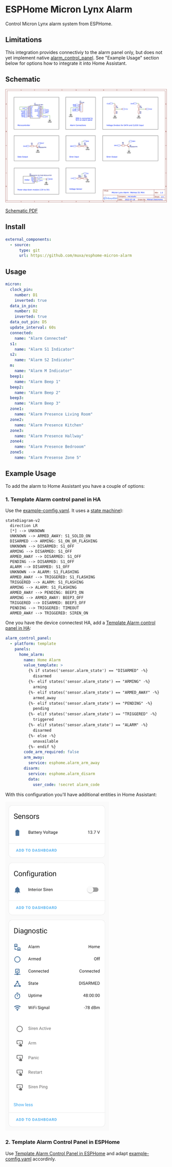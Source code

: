 # ESPHome Micron Lynx Alarm

Control Micron Lynx alarm system from ESPHome. 

## Limitations

This integration provides connectiviy to the alarm panel only, but does not yet implement native [alarm_control_panel](https://esphome.io/components/alarm_control_panel/index.html). See "Example Usage" section below for options how to integrate it into Home Assistant.


## Schematic

![Schematic](Schematic.png)

[Schematic PDF](Schematic.pdf)


## Install

```yaml
external_components:
  - source:
      type: git
      url: https://github.com/muxa/esphome-micron-alarm

```

## Usage

```yaml
micron:
  clock_pin:
    number: D1
    inverted: true
  data_in_pin: 
    number: D2
    inverted: true
  data_out_pin: D5
  update_interval: 60s
  connected:
    name: "Alarm Connected"
  s1:
    name: "Alarm S1 Indicator"
  s2:
    name: "Alarm S2 Indicator"
  m:
    name: "Alarm M Indicator"
  beep1:
    name: "Alarm Beep 1"
  beep2:
    name: "Alarm Beep 2"
  beep3:
    name: "Alarm Beep 3"
  zone1:
    name: "Alarm Presence Living Room"
  zone2:
    name: "Alarm Presence Kitchen"
  zone3:
    name: "Alarm Presence Hallway"
  zone4:
    name: "Alarm Presence Bedrooom"
  zone5:
    name: "Alarm Presense Zone 5"
```

## Example Usage

To add the alarm to Home Assistant you have a couple of options:

### 1. Template Alarm control panel in HA

Use the [example-comfig.yaml](example-config.yaml). It uses a [state machine](https://github.com/muxa/esphome-state-machine)):

```mermaid
stateDiagram-v2
  direction LR
  [*] --> UNKNOWN
  UNKNOWN --> ARMED_AWAY: S1_SOLID_ON
  DISARMED --> ARMING: S1_ON_OR_FLASHING
  UNKNOWN --> DISARMED: S1_OFF
  ARMING --> DISARMED: S1_OFF
  ARMED_AWAY --> DISARMED: S1_OFF
  PENDING --> DISARMED: S1_OFF
  ALARM --> DISARMED: S1_OFF
  UNKNOWN --> ALARM: S1_FLASHING
  ARMED_AWAY --> TRIGGERED: S1_FLASHING
  TRIGGERED --> ALARM: S1_FLASHING
  ARMING --> ALARM: S1_FLASHING
  ARMED_AWAY --> PENDING: BEEP3_ON
  ARMING --> ARMED_AWAY: BEEP3_OFF
  TRIGGERED --> DISARMED: BEEP3_OFF
  PENDING --> TRIGGERED: TIMEOUT
  ARMED_AWAY --> TRIGGERED: SIREN_ON
```

One you have the device connectest HA, add a [Template Alarm control panel in HA](https://www.home-assistant.io/integrations/alarm_control_panel.template/):

```yaml
alarm_control_panel:
  - platform: template
    panels:
      home_alarm:
        name: Home Alarm
        value_template: >
          {% if states('sensor.alarm_state') == "DISARMED" -%}
            disarmed
          {%- elif states('sensor.alarm_state') == "ARMING" -%}
            arming
          {%- elif states('sensor.alarm_state') == "ARMED_AWAY" -%}
            armed_away
          {%- elif states('sensor.alarm_state') == "PENDING" -%}
            pending
          {%- elif states('sensor.alarm_state') == "TRIGGERED" -%}
            triggered
          {%- elif states('sensor.alarm_state') == "ALARM" -%}
            disarmed
          {%- else -%}
            unavailable
          {%- endif %}
        code_arm_required: false
        arm_away:
          service: esphome.alarm_arm_away
        disarm:
          service: esphome.alarm_disarm
          data:
            user_code: !secret alarm_code
```

With this configuration you'll have additional entities in Home Assistant:

![HA Entities](ha-entities.png)

### 2. Template Alarm Control Panel in ESPHome

Use [Template Alarm Control Panel in ESPHome](https://esphome.io/components/alarm_control_panel/template) and adapt [example-comfig.yaml](example-config.yaml) accordinly. 